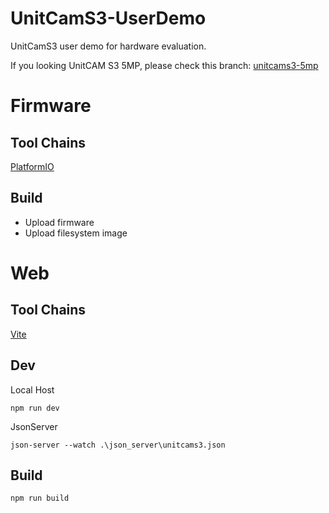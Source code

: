 # UnitCamS3-UserDemo
UnitCamS3 user demo for hardware evaluation.

If you looking UnitCAM S3 5MP, please check this branch: [unitcams3-5mp](https://github.com/m5stack/UnitCamS3-UserDemo/tree/unitcams3-5mp)

# Firmware

## Tool Chains

[PlatformIO](https://platformio.org/)

## Build

- Upload firmware
- Upload filesystem image

# Web

## Tool Chains

[Vite](https://vitejs.dev/)

## Dev

Local Host

```shell
npm run dev
```

JsonServer

```shell
json-server --watch .\json_server\unitcams3.json
```

## Build

```shell
npm run build
```

